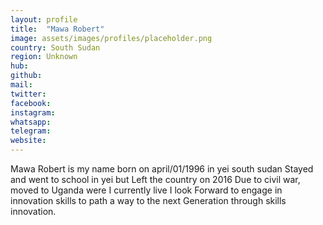 ```yaml
---
layout: profile
title:  "Mawa Robert"
image: assets/images/profiles/placeholder.png
country: South Sudan
region: Unknown
hub: 
github: 
mail: 
twitter: 
facebook: 
instagram: 
whatsapp: 
telegram: 
website: 
---
```


Mawa Robert is my name born on april/01/1996 in yei south sudan
Stayed and went to school in yei but Left the country on  2016
Due to civil war, moved to Uganda were I currently live I look
Forward to engage in innovation skills to path a way to the next
Generation through skills innovation. 
